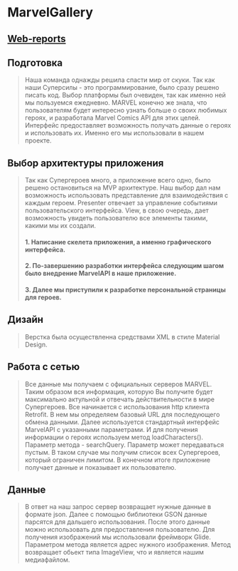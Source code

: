 # MarvelGallery
## [Web-reports](https://arsenalkyiv.000webhostapp.com/)
## Подготовка
>Наша команда однажды решила спасти мир от скуки.
Так как наши Суперсилы - это программирование, было сразу решено писать код.
Выбор платформы был очевиден, так как именно ней мы пользуемся ежедневно.
MARVEL конечно же знала, что пользователям будет интересно узнать больше о своих любимых героях, и разработала Marvel Comics API для этих целей. 
Интерфейс предоставляет возможность получать данные о героях и использовать их.
Именно его мы использовали в нашем проекте.

## Выбор архитектуры приложения
>Так как Супергероев много, а приложение всего одно, было решено остановиться на MVP архитектуре. 
>Наш выбор дал нам возможность использовать представление для взаимодействия с каждым героем. 
>Presenter отвечает за управление событиями пользовательского интерфейса. 
>View, в свою очередь, дает возможность увидеть пользователю все элементы такими, какими мы их создали.
> #### 1. Написание скелета приложения, а именно графического интерфейса.
> #### 2. По-завершению разработки интерфейса следующим шагом было внедрение MarvelAPI в наше приложение.
> #### 3. Далее мы приступили к разработке персональной страницы для героев.

## Дизайн  
>Верстка была осуществленна средствами XML в стиле Material Design.

## Работа с сетью
>Все данные мы получаем с официальных серверов MARVEL. Таким образом вся информация, которую Вы получите будет максимально актульной и отвечать действительности в мире Супергероев.
 Все начинается с использования http клиента Retrofit. 
 В нем мы определяем базовый URL для последующего обмена данными.
 Далее используется стандартный интерфейс MarvelAPI с указанными параметрами.
 И для получения информации о героях используем метод loadCharacters().
 Параметр метода - searchQuery. Параметр может передаваться пустым. В таком случае мы получим список всех Супергероев, который ограничен лимитом.
 В конечном итоге приложение получает данные и показывает их пользователю.
 
## Данные
>В ответ на наш запрос сервер возвращает нужные данные в формате json.
 Далее с помощью библиотеки GSON данные парсятся для дальшего использования.
 После этого данные можно использовать для предоставления пользователю.
 Для получения изображений мы использовали фреймворк Glide.
 Параметром метода является адрес нужного изображения.
 Метод возвращает обьект типа ImageView, что и является нашим медиафайлом.
